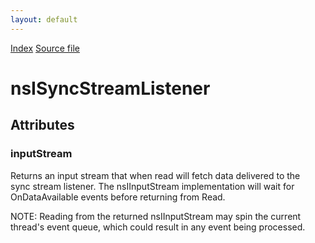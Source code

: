 ```yaml
---
layout: default
---
```

<div id='links'><a href="../index.html">Index</a>
<a href="http://dxr.mozilla.org/mozilla-central/source/netwerk/base/public/nsISyncStreamListener.idl">Source file</a>
</div>

# nsISyncStreamListener #

## Attributes ##

### inputStream ###
  
Returns an input stream that when read will fetch data delivered to the  
sync stream listener.  The nsIInputStream implementation will wait for  
OnDataAvailable events before returning from Read.  
  
NOTE: Reading from the returned nsIInputStream may spin the current  
thread's event queue, which could result in any event being processed.  
  
